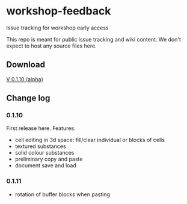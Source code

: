 # workshop-feedback
Issue tracking for workshop early access

This repo is meant for public issue tracking and wiki content. We don't expect to host any source files here.

## Download

[V 0.1.10 (alpha)](https://github.com/bgulanowski/workshop-feedback/releases/download/v0.1.10-alpha/Workshop.v0.1.10-alpha.app.zip)


## Change log

### 0.1.10

First release here. Features:
- cell editing in 3d space: fill/clear individual or blocks of cells
- textured substances
- solid colour substances
- preliminary copy and paste
- document save and load

### 0.1.11
- rotation of buffer blocks when pasting
